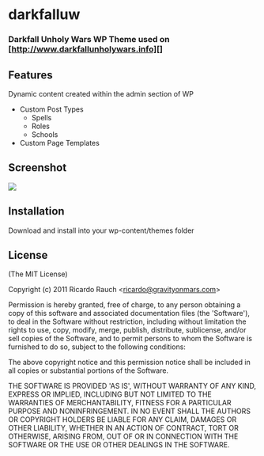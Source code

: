 # darkfalluw

### Darkfall Unholy Wars WP Theme used on [http://www.darkfallunholywars.info][]
  [http://www.darkfallunholywars.info]: http://www.darkfallunholywars.info

## Features

Dynamic content created within the admin section of WP

* Custom Post Types
  * Spells
  * Roles
  * Schools
* Custom Page Templates

## Screenshot

![][1]

  [1]: https://raw.github.com/nmynarcik/darkfalluw/master/screenshot.png

## Installation

Download and install into your wp-content/themes folder

## License

(The MIT License)

Copyright (c) 2011 Ricardo Rauch &lt;ricardo@gravityonmars.com&gt;

Permission is hereby granted, free of charge, to any person obtaining
a copy of this software and associated documentation files (the
'Software'), to deal in the Software without restriction, including
without limitation the rights to use, copy, modify, merge, publish,
distribute, sublicense, and/or sell copies of the Software, and to
permit persons to whom the Software is furnished to do so, subject to
the following conditions:

The above copyright notice and this permission notice shall be
included in all copies or substantial portions of the Software.

THE SOFTWARE IS PROVIDED 'AS IS', WITHOUT WARRANTY OF ANY KIND,
EXPRESS OR IMPLIED, INCLUDING BUT NOT LIMITED TO THE WARRANTIES OF
MERCHANTABILITY, FITNESS FOR A PARTICULAR PURPOSE AND NONINFRINGEMENT.
IN NO EVENT SHALL THE AUTHORS OR COPYRIGHT HOLDERS BE LIABLE FOR ANY
CLAIM, DAMAGES OR OTHER LIABILITY, WHETHER IN AN ACTION OF CONTRACT,
TORT OR OTHERWISE, ARISING FROM, OUT OF OR IN CONNECTION WITH THE
SOFTWARE OR THE USE OR OTHER DEALINGS IN THE SOFTWARE.
